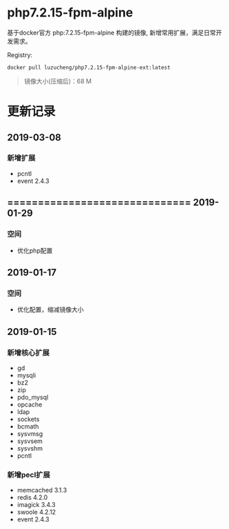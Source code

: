 # php7.2.15-fpm-alpine
基于docker官方 php:7.2.15-fpm-alpine 构建的镜像, 新增常用扩展，满足日常开发需求。

Registry:
```
docker pull luzucheng/php7.2.15-fpm-alpine-ext:latest
```
> 镜像大小(压缩后)：68 M

更新记录
==============================
2019-03-08
------------------------------
### 新增扩展
- pcntl
- event 2.4.3

==============================
2019-01-29
------------------------------
### 空间
- 优化php配置

2019-01-17
------------------------------
### 空间
- 优化配置，缩减镜像大小

2019-01-15
------------------------------
### 新增核心扩展
- gd
- mysqli
- bz2
- zip
- pdo_mysql
- opcache
- ldap
- sockets
- bcmath
- sysvmsg
- sysvsem
- sysvshm
- pcntl

### 新增pecl扩展
- memcached 3.1.3
- redis 4.2.0
- imagick 3.4.3
- swoole 4.2.12
- event 2.4.3